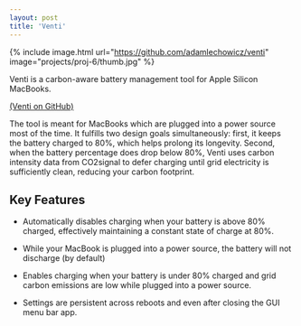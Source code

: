 ```yaml
---
layout: post
title: 'Venti'
---
```


{% include image.html url="https://github.com/adamlechowicz/venti" image="projects/proj-6/thumb.jpg" %}

Venti is a carbon-aware battery management tool for Apple Silicon MacBooks.

[(Venti on GitHub)](https://github.com/adamlechowicz/venti)

The tool is meant for MacBooks which are plugged into a power source most of the time. It fulfills two design goals simultaneously: first, it keeps the battery charged to 80%, which helps prolong its longevity. Second, when the battery percentage does drop below 80%, Venti uses carbon intensity data from CO2signal to defer charging until grid electricity is sufficiently clean, reducing your carbon footprint.

## Key Features

* Automatically disables charging when your battery is above 80% charged, effectively maintaining a constant state of charge at 80%.

* While your MacBook is plugged into a power source, the battery will not discharge (by default)

* Enables charging when your battery is under 80% charged and grid carbon emissions are low while plugged into a power source.

* Settings are persistent across reboots and even after closing the GUI menu bar app.

